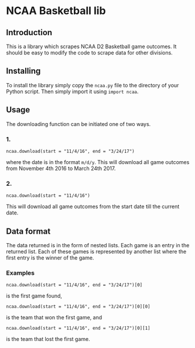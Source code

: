 # NCAA Basketball lib

## Introduction

This is a library which scrapes NCAA D2 Basketball game outcomes. It should be easy to modify the code to scrape data for other divisions.

## Installing

To install the library simply copy the `ncaa.py` file to the directory of your Python script. Then simply import it using `import ncaa`.

## Usage

The downloading function can be initiated one of two ways.

### 1.

```ncaa.download(start = "11/4/16", end = "3/24/17")```

where the date is in the format `m/d/y`. This will download all game outcomes from November 4th 2016 to March 24th 2017.

### 2.

```ncaa.download(start = "11/4/16")```

This will download all game outcomes from the start date till the current date.

## Data format

The data returned is in the form of nested lists. Each game is an entry in the returned list. Each of these games is represented by another list where the first entry is the winner of the game.

### Examples

```ncaa.download(start = "11/4/16", end = "3/24/17")[0]```

is the first game found,

```ncaa.download(start = "11/4/16", end = "3/24/17")[0][0]```

is the team that won the first game, and

```ncaa.download(start = "11/4/16", end = "3/24/17")[0][1]```

is the team that lost the first game.
